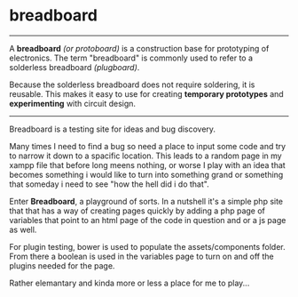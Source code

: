 breadboard
============
____
A **breadboard** *(or protoboard)* is a construction base for prototyping of electronics. The term "breadboard" is commonly used to refer to a solderless breadboard *(plugboard)*.

Because the solderless breadboard does not require soldering, it is reusable. This makes it easy to use for creating **temporary prototypes** and **experimenting** with circuit design.
_____

Breadboard is a testing site for ideas and bug discovery.

Many times I need to find a bug so need a place to input some code and try to narrow it down to a spacific location.  This leads to a random page in my xampp file that before long meens nothing, or worse I play with an idea that becomes something i would like to turn into something grand or something that someday i need to see "how the hell did i do that".

Enter **Breadboard**, a playground of sorts.  In a nutshell it's a simple php site that that has a way of creating pages quickly by adding a php page of variables that point to an html page of the code in question and or a js page as well.

For plugin testing, bower is used to populate the assets/components folder.  From there a boolean is used in the variables page to turn on and off the plugins needed for the page.

Rather elemantary and kinda more or less a place for me to play...

